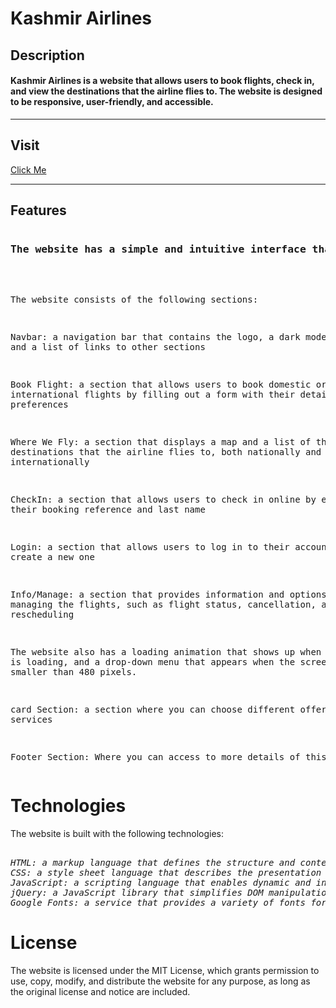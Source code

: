 <h1>Kashmir Airlines</h1>
<h2>Description</h2>
<h4><b>Kashmir Airlines is a website that allows users to book flights, check in, and view the destinations that the airline flies to. The website is designed to be responsive, user-friendly, and accessible.
</b></h4>
<hr>
<h2>Visit</h2>
<a href="https://danishyousuf19.github.io/Kashmir_Airlines/">Click Me</a>
<hr>
<h2>Features</h2>
<pre>
<h3>The website has a simple and intuitive interface that allows users to navigate through different sections and features.</h3>
  
The website consists of the following sections:

Navbar: a navigation bar that contains the logo, a dark mode button, and a list of links to other sections

Book Flight: a section that allows users to book domestic or international flights by filling out a form with their details and preferences

Where We Fly: a section that displays a map and a list of the destinations that the airline flies to, both nationally and internationally

CheckIn: a section that allows users to check in online by entering their booking reference and last name

Login: a section that allows users to log in to their account or create a new one

Info/Manage: a section that provides information and options for managing the flights, such as flight status, cancellation, and rescheduling

The website also has a loading animation that shows up when the page is loading, and a drop-down menu that appears when the screen size is smaller than 480 pixels.

card Section: a section where you can choose different offers and services

Footer Section: Where you can access to more details of this website 
</pre>
<h1>Technologies</h1>
The website is built with the following technologies:
<pre>
  <i>
HTML: a markup language that defines the structure and content of the website
CSS: a style sheet language that describes the presentation and appearance of the website elements
JavaScript: a scripting language that enables dynamic and interactive features on the website
jQuery: a JavaScript library that simplifies DOM manipulation and event handling
Google Fonts: a service that provides a variety of fonts for the website</i>
</pre>

<h1>License</h1>
The website is licensed under the MIT License, which grants permission to use, copy, modify, and distribute the website for any purpose, as long as the original license and notice are included.
